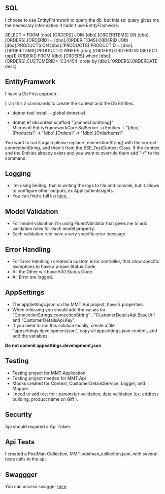 ﻿
## SQL

I choose to use EntityFramwork to query the db, but this sql query gives me the necessary information if hadn't use EntityFramwork.

SELECT *
  FROM [dbo].[ORDERS]
  JOIN [dbo].[ORDERITEMS] ON [dbo].[ORDERS].[ORDERID] = [dbo].[ORDERITEMS].ORDERID
  JOIN [dbo].PRODUCTS ON [dbo].[PRODUCTS].PRODUCTID = [dbo].[ORDERITEMS].PRODUCTID
WHERE [dbo].[ORDERS].ORDERID IN (SELECT top(1) ORDERID FROM [dbo].[ORDERS] where [dbo].[ORDERS].CUSTOMERID= 'C34454' order by [dbo].[ORDERS].ORDERDATE desc)  

## EntityFramwork

I have a Db First approch.

I ran this 2 commands to create the context and the Db Entities.

- dotnet tool install --global dotnet-ef 

- dotnet ef dbcontext scaffold "[connectionString]" Microsoft.EntityFrameworkCore.SqlServer -o Entities -t "[dbo].[Products]" -t "[dbo].[Orders]" -t "[dbo].[OrderItems]"      

You want to run it again please replace [connectionString] with the correct connectionString, and then it from the SSE_TestContext Class. 
If the context and the Entities already exists and you want to override them add "-f" to the command.

## Logging

- I'm using Serilog, that is writing the logs to file and console, but it allows to configure other outputs, ex ApplicationInsights.
- You can find a full list [here.](https://github.com/serilog/serilog/wiki/Provided-Sinks)

## Model Validation

- For model validation i'm using FluentValidator that gives me to add validation rules for each model property.
- Each validation rule have a very specific error message.

## Error Handling

- For Error Handling i created a custom error controller, that allow specific exceptions to have a proper Status Code.
- All the Other will have 500 Status Code.
- All Error are logged.

## AppSettings

- The appSettings.json on the MMT.Api project, have 3 properties.
- When releasing you should add the values for "ConnectionStrings.connectionString" , "CustomerDetailsApi.BaseUrl" and "CustomerDetailsApi.Key".
- If you need to run this solution locally,  create a file "appsettings.development.json", copy all appsettings.json content, and add the variables.

**Do not commit appsettings.development.json**

## Testing

- Testing project for MMT.Application 
- Testing project needed for MMT.Api 
- Mocks created for Context, CustomerDetailsService, Logger, and Mapper.
- I need to add test for : parameter validation, data validation (ex. address building, product name on Gift ).


## Security

Api should required a Api Token

## Api Tests

I created a PostMan Collection, MMT.postman_collection.json, with several tests calls to the api. 

## Swaggger

You can access swagger [here](https://localhost:44345/swagger/index.html).